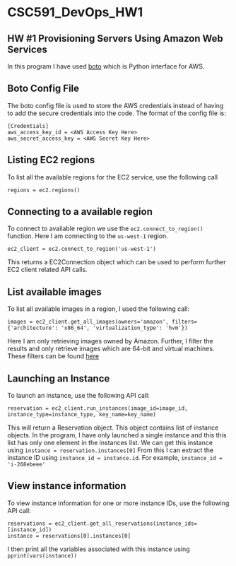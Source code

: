 CSC591_DevOps_HW1
=================

## HW #1 Provisioning Servers Using Amazon Web Services

In this program I have used [boto](http://docs.pythonboto.org/) which is Python interface for AWS.

Boto Config File
----------------
The boto config file is used to store the AWS credentials instead of having to add the secure credentials into the code. 
The format of the config file is:
    
    [Credentials]
    aws_access_key_id = <AWS Access Key Here>
    aws_secret_access_key = <AWS Secret Key Here>


Listing EC2 regions
-------------------
To list all the available regions for the EC2 service, use the following call

    regions = ec2.regions()
    
Connecting to a available region
--------------------------------
To connect to available region we use the `ec2.connect_to_region()` function. Here I am connecting to the `us-west-1` region. 

    ec2_client = ec2.connect_to_region('us-west-1')
This returns a EC2Connection object which can be used to perform further EC2 client related API calls.
 
List available images
---------------------
To list all available images in a region, I used the following call:

    images = ec2_client.get_all_images(owners='amazon', filters={'architecture': 'x86_64', 'virtualization_type': 'hvm'})
Here I am only retrieving images owned by Amazon. Further, I filter the results and only retrieve images which are 64-bit and virtual machines.
These filters can be found [here](http://docs.aws.amazon.com/AWSEC2/latest/APIReference/API_DescribeImages.html)
 
Launching an Instance
---------------------
To launch an instance, use the following API call:

    reservation = ec2_client.run_instances(image_id=image_id, instance_type=instance_type, key_name=key_name)
This will return a Reservation object.
This object contains list of instance objects. 
In the program, I have only launched a single instance and this this list has only one element in the instances list. 
We can get this instance using `instance = reservation.instances[0]`
From this I can extract the instance ID using `instance_id = instance.id`. For example, `instance_id = 'i-268ebeee'`

View instance information
-------------------------
To view instance information for one or more instance IDs, use the following API call:

    reservations = ec2_client.get_all_reservations(instance_ids=[instance_id])
    instance = reservations[0].instances[0]

I then print all the variables associated with this instance using `pprint(vars(instance))`
